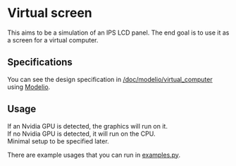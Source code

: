 # Virtual screen

This aims to be a simulation of an IPS LCD panel. The end goal is to use it as a screen for a virtual computer.  

## Specifications

You can see the design specification in [/doc/modelio/virtual_computer](/doc/modelio/virtual_computer) 
using [Modelio](https://www.modelio.org/index.htm).  

## Usage
If an Nvidia GPU is detected, the graphics will run on it.  
If no Nvidia GPU is detected, it will run on the CPU.  
Minimal setup to be specified later.  

There are example usages that you can run in [examples.py](examples.py).
